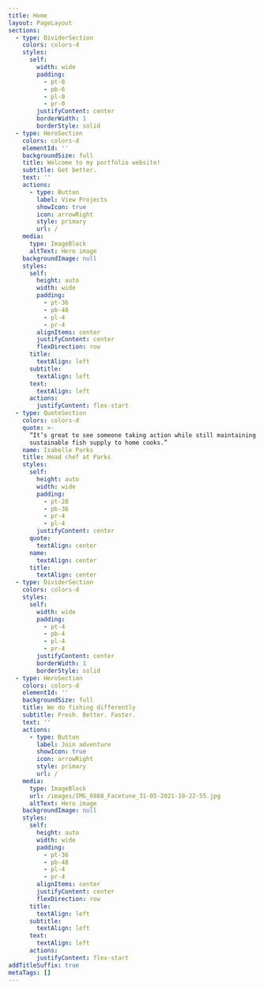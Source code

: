 ```yaml
---
title: Home
layout: PageLayout
sections:
  - type: DividerSection
    colors: colors-d
    styles:
      self:
        width: wide
        padding:
          - pt-0
          - pb-6
          - pl-0
          - pr-0
        justifyContent: center
        borderWidth: 1
        borderStyle: solid
  - type: HeroSection
    colors: colors-d
    elementId: ''
    backgroundSize: full
    title: Welcome to my portfolio website!
    subtitle: Get better.
    text: ''
    actions:
      - type: Button
        label: View Projects
        showIcon: true
        icon: arrowRight
        style: primary
        url: /
    media:
      type: ImageBlock
      altText: Hero image
    backgroundImage: null
    styles:
      self:
        height: auto
        width: wide
        padding:
          - pt-36
          - pb-48
          - pl-4
          - pr-4
        alignItems: center
        justifyContent: center
        flexDirection: row
      title:
        textAlign: left
      subtitle:
        textAlign: left
      text:
        textAlign: left
      actions:
        justifyContent: flex-start
  - type: QuoteSection
    colors: colors-d
    quote: >-
      “It’s great to see someone taking action while still maintaining a
      sustainable fish supply to home cooks.”
    name: Isabelle Parks
    title: Head chef at Parks
    styles:
      self:
        height: auto
        width: wide
        padding:
          - pt-28
          - pb-36
          - pr-4
          - pl-4
        justifyContent: center
      quote:
        textAlign: center
      name:
        textAlign: center
      title:
        textAlign: center
  - type: DividerSection
    colors: colors-d
    styles:
      self:
        width: wide
        padding:
          - pt-4
          - pb-4
          - pl-4
          - pr-4
        justifyContent: center
        borderWidth: 1
        borderStyle: solid
  - type: HeroSection
    colors: colors-d
    elementId: ''
    backgroundSize: full
    title: We do fishing differently
    subtitle: Fresh. Better. Faster.
    text: ''
    actions:
      - type: Button
        label: Join adventure
        showIcon: true
        icon: arrowRight
        style: primary
        url: /
    media:
      type: ImageBlock
      url: /images/IMG_6988_Facetune_31-05-2021-19-22-55.jpg
      altText: Hero image
    backgroundImage: null
    styles:
      self:
        height: auto
        width: wide
        padding:
          - pt-36
          - pb-48
          - pl-4
          - pr-4
        alignItems: center
        justifyContent: center
        flexDirection: row
      title:
        textAlign: left
      subtitle:
        textAlign: left
      text:
        textAlign: left
      actions:
        justifyContent: flex-start
addTitleSuffix: true
metaTags: []
---
```

